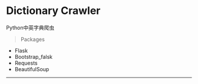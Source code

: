 # Dictionary Crawler
Python中英字典爬虫
> Packages
 - Flask
 - Bootstrap_falsk
 - Requests
 - BeautifulSoup
***



